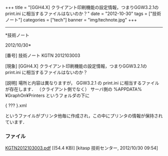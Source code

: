 ﻿+++
title = "[GGH4.X] クライアント印刷機能の設定情報，つまりGGW3.2.1の print.ini に相当するファイルはないのか？"
date = "2012-10-30"
tags = ["技術ノート"]
categories = ["tech"]
banner = "img/technote.jpg"
+++

-----------------------------------------------------------------------------------------------------------------------------

*技術ノート

2012/10/30*


[番号]
技術ノート KGTN 2012103003

[現象]
[GGH4.X] クライアント印刷機能の設定情報，つまりGGW3.2.1の print.ini
に相当するファイルはないのか？

[説明]
場所と内容は異なりますが， GGW3.2.1 の print.ini
に相当するファイルが存在します． （クライアント側でなく） サーバ側の
%APPDATA%¥GraphOn¥Printers というフォルダの下に

{ ??? }.xml

というファイルがプリンタ他毎に作成され，この中にプリンタの情報が保持されています．


### ファイル

 
 


[KGTN2012103003.pdf](http://techreport.kitasp.net/attachments/download/1060/KGTN2012103003.pdf)
 [(54.4 KB)] [kitasp 技術センター, 2012/10/30
09:54]


 


 

